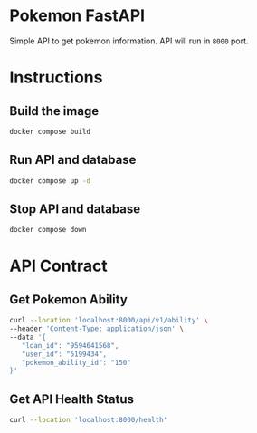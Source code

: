 # Pokemon FastAPI
Simple API to get pokemon information. API will run in `8000` port.

# Instructions
## Build the image
```sh
docker compose build
```
## Run API and database
```sh
docker compose up -d
```
## Stop API and database
```sh
docker compose down
```

# API Contract
## Get Pokemon Ability
```sh
curl --location 'localhost:8000/api/v1/ability' \
--header 'Content-Type: application/json' \
--data '{
   "loan_id": "9594641568",
   "user_id": "5199434",
   "pokemon_ability_id": "150"
}'
```
## Get API Health Status
```sh
curl --location 'localhost:8000/health'
```
